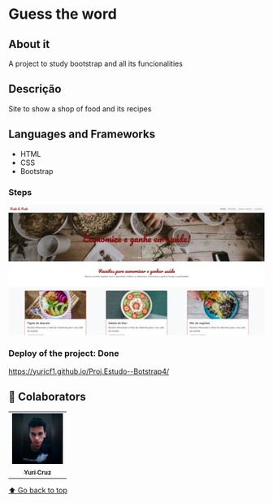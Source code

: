 # Guess the word

<!---Esses são exemplos. Veja https://shields.io para outras pessoas ou para personalizar este conjunto de escudos. Você pode querer incluir dependências, status do projeto e informações de licença aqui--->
## About it
A project to study bootstrap and all its funcionalities

## Descrição
Site to show a shop of food and its recipes

<div id='comeco'>
 </div>

## Languages and Frameworks
- HTML
- CSS
- Bootstrap

### Steps

<img src="https://raw.githubusercontent.com/YuriCF1/Proj.Estudo--Botstrap4/main/example.png" alt="imagem do site">


### Deploy of the project: Done
https://yuricf1.github.io/Proj.Estudo--Botstrap4/

## 🤝 Colaborators

<table>
  <tr>
    <td align="center">
      <a href="https://www.linkedin.com/in/yf19/">
        <img src="https://github.com/YuriCF1/YuriCF1/blob/main/99689063.jpg" width="100px;" alt="Foto do Yuri Cruz no GitHub"/><br>
        <sub>
          <b>Yuri Cruz</b>
        </sub>
      </a>
    </td>
 
</table>


[⬆ Go back to top](#comeco)<br>
